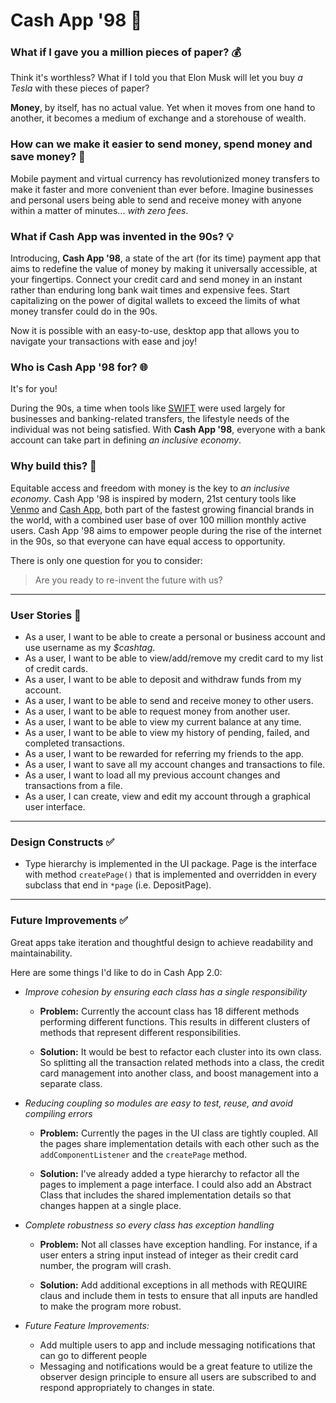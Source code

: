 # Cash App '98  💸

### What if I gave you a million pieces of paper? 💰

Think it's worthless? What if I told you that Elon Musk will let you buy *a Tesla* with these pieces of paper? 

**Money**, by itself, has no actual value. Yet when it moves from one hand to another, 
it becomes a medium of exchange and a storehouse of wealth.

### How can we make it easier to send money, spend money and save money? 🤯

Mobile payment and virtual currency has revolutionized money transfers to make it faster and more convenient than ever 
before. Imagine businesses and personal users being able to send and receive money with anyone within a matter of 
minutes... *with zero fees*. 

### What if Cash App was invented in the 90s? 💡

Introducing, **Cash App '98**, a state of the art (for its time) payment app that aims to redefine the value of money 
by making it universally accessible, at your fingertips. Connect your credit card and send money 
in an instant rather than enduring long bank wait times and expensive fees. Start capitalizing on the power of digital 
wallets to exceed the limits of what money transfer could do in the 90s. 

Now it is possible with an easy-to-use, desktop app that allows you to navigate your transactions with ease and joy! 

### Who is Cash App '98 for? 🌐
It's for you! 

During the 90s, a time when tools like 
[SWIFT](https://en.wikipedia.org/wiki/Society_for_Worldwide_Interbank_Financial_Telecommunication) 
were used largely for businesses and banking-related transfers, 
the lifestyle needs of the individual was not being satisfied. 
With **Cash App '98**, everyone with a bank account can take part in defining *an inclusive economy*. 

### Why build this? 🚀
Equitable access and freedom with money is the key to *an inclusive economy*.
Cash App '98 is inspired by modern, 21st century tools like [Venmo](https://venmo.com/) and 
[Cash App](https://cash.app/), both part of the fastest growing financial brands in the world, 
with a combined user base of over 100 million monthly 
active users. Cash App '98 aims to empower people during the rise of the internet in the 90s, 
so that everyone can have equal access to opportunity. 

There is only one question for you to consider:

> Are you ready to re-invent the future with us?

---

### User Stories 💁

- As a user, I want to be able to create a personal or business account and use username as my *$cashtag*.
- As a user, I want to be able to view/add/remove my credit card to my list of credit cards.
- As a user, I want to be able to deposit and withdraw funds from my account.
- As a user, I want to be able to send and receive money to other users.
- As a user, I want to be able to request money from another user.
- As a user, I want to be able to view my current balance at any time.
- As a user, I want to be able to view my history of pending, failed, and completed transactions.
- As a user, I want to be rewarded for referring my friends to the app.
- As a user, I want to save all my account changes and transactions to file.
- As a user, I want to load all my previous account changes and transactions from a file.
- As a user, I can create, view and edit my account through a graphical user interface.

---
### Design Constructs ✅
- Type hierarchy is implemented in the UI package. Page is the interface with method `createPage()` that is implemented 
and overridden in every subclass that end in `*page` (i.e. DepositPage).

---
### Future Improvements ✅
Great apps take iteration and thoughtful design to achieve readability and maintainability. 

Here are some things I'd like to do in Cash App 2.0:
- *Improve cohesion by ensuring each class has a single responsibility*
  - **Problem:** Currently the account class has 18 different methods performing different functions. This results in 
      different clusters of methods that represent different responsibilities. 
      
  - **Solution:** It would be best to refactor each cluster into its own class. So splitting all the transaction 
    related methods into a class, the credit card management into another class, and boost management into a separate 
    class.
    
- *Reducing coupling so modules are easy to test, reuse, and avoid compiling errors*
  - **Problem:** Currently the pages in the UI class are tightly coupled. All the pages share implementation details 
    with each other such as the `addComponentListener` and the `createPage` method.
    
  - **Solution:** I've already added a type hierarchy to refactor all the pages to implement a page interface. I 
    could also add an Abstract Class that includes the shared implementation details so that changes happen 
    at a single place. 
    
- *Complete robustness so every class has exception handling*
  - **Problem:** Not all classes have exception handling. For instance, if a user enters a string input instead of 
    integer as their credit card number, the program will crash.
    
  - **Solution:** Add additional exceptions in all methods with REQUIRE claus and include them in tests to ensure that 
    all inputs are handled to make the program more robust.
    
- *Future Feature Improvements:*
  - Add multiple users to app and include messaging notifications that can go to different people
  - Messaging and notifications would be a great feature to utilize the observer design principle to ensure all users 
    are subscribed to and respond appropriately to changes in state. 



